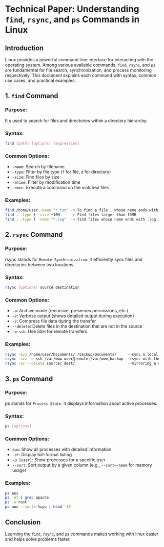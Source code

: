 
# Technical Paper: Understanding `find`, `rsync`, and `ps` Commands in Linux

## Introduction

Linux provides a powerful command-line interface for interacting with the operating system. Among various available commands, `find`, `rsync`, and `ps` are fundamental for file search, synchronization, and process monitoring respectively. This document explains each command with syntax, common use cases, and practical examples.

## 1. `find` Command

### Purpose:
It s used to search for files and directories within a directory hierarchy.

### Syntax:
```bash
find [path] [options] [expression]
```

### Common Options:
- `-name`: Search by filename
- `-type`: Filter by file type (`f` for file, `d` for directory)
- `-size`: Find files by size
- `-mtime`: Filter by modification time
- `-exec`: Execute a command on the matched files

### Examples:
```bash
find /home/user -name "*.txt" -> To find a file , whose name ends with .txt
find . -type f -size +10M     -> Find files larger than 10MB
find . -type f -name "*.log"  -> find files whose name ends with .log
```

## 2. `rsync` Command

### Purpose:
rsync stands for `Remote Synchronization`. It efficiently sync files and directories between two locations.

### Syntax:
```bash
rsync [options] source destination
```

### Common Options:
- `-a`: Archive mode (recursive, preserves permissions, etc.)
- `-v`: Verbose output (shows detailed output during execution)
- `-z`: Compress file data during the transfer
- `--delete`: Delete files in the destination that are not in the source
- `-e ssh`: Use SSH for remote transfers

### Examples:
```bash
rsync -avz /home/user/Documents/ /backup/Documents/     ->sync a local directory to another
rsync -avz -e ssh /var/www user@remote:/var/www_backup  ->sync with the remote server over ssh
rsync -av --delete source/ dest/                        ->mirroring a directory
```
## 3. `ps` Command

### Purpose:
ps stands for `Process State`. It displays information about active processes.

### Syntax:
```bash
ps [options]
```

### Common Options:
- `aux`: Show all processes with detailed information
- `-ef`: Display full-format listing
- `-u [user]`: Show processes for a specific user
- `--sort`: Sort output by a given column (e.g., `--sort=-%mem` for memory usage)

### Examples:
```bash
ps aux
ps -ef | grep apache
ps -u root
ps aux --sort=-%cpu | head -10
```

## Conclusion

Learning the `find`, `rsync`, and `ps` commands makes working with linux easier and helps solve problems faster.